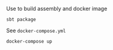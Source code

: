 Use to build assembly and docker image

```
sbt package
```

See `docker-compose.yml`

```
docker-compose up
```




